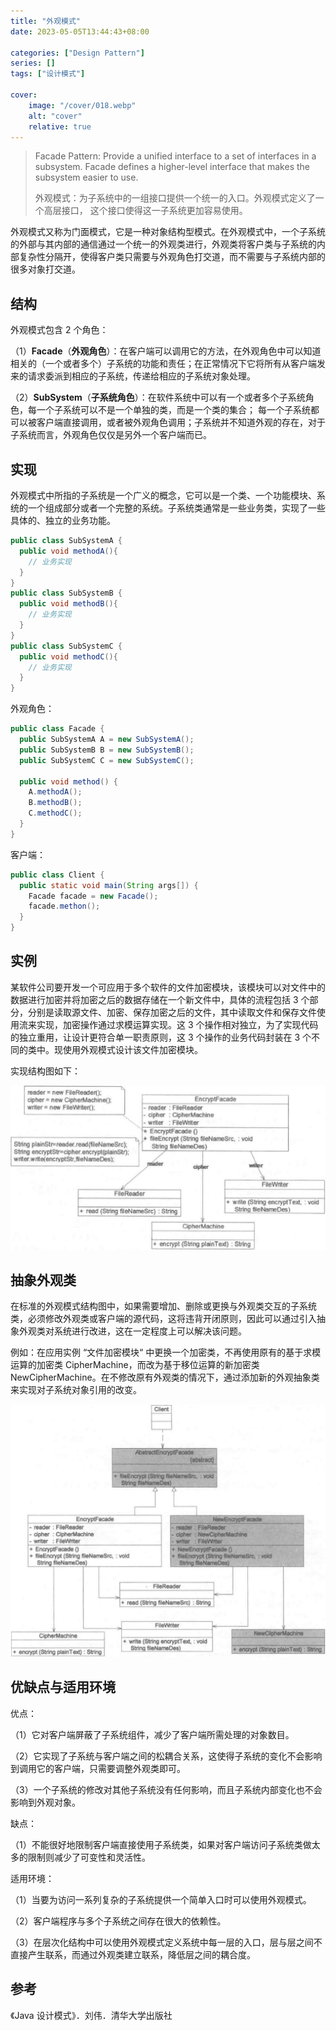 ```yaml
---
title: "外观模式"
date: 2023-05-05T13:44:43+08:00

categories: ["Design Pattern"]
series: []
tags: ["设计模式"]

cover:
    image: "/cover/018.webp"
    alt: "cover"
    relative: true
---
```



> Facade Pattern: Provide a unified interface to a set of interfaces in a subsystem. Facade defines a higher-level interface that makes the subsystem easier to use.
> 
> 外观模式：为子系统中的一组接口提供一个统一的入口。外观模式定义了一个高层接口， 这个接口使得这一子系统更加容易使用。

外观模式又称为门面模式，它是一种对象结构型模式。在外观模式中，一个子系统的外部与其内部的通信通过一个统一的外观类进行，外观类将客户类与子系统的内部复杂性分隔开，使得客户类只需要与外观角色打交道，而不需要与子系统内部的很多对象打交道。

## 结构

外观模式包含 2 个角色：

（1）**Facade**（**外观角色**）：在客户端可以调用它的方法，在外观角色中可以知道相关的（一个或者多个）子系统的功能和责任；在正常情况下它将所有从客户端发来的请求委派到相应的子系统，传递给相应的子系统对象处理。

（2）**SubSystem**（**子系统角色**）：在软件系统中可以有一个或者多个子系统角色，每一个子系统可以不是一个单独的类，而是一个类的集合； 每一个子系统都可以被客户端直接调用，或者被外观角色调用；子系统并不知道外观的存在，对于子系统而言，外观角色仅仅是另外一个客户端而已。

## 实现

外观模式中所指的子系统是一个广义的概念，它可以是一个类、一个功能模块、系统的一个组成部分或者一个完整的系统。子系统类通常是一些业务类，实现了一些具体的、独立的业务功能。

```java
public class SubSystemA {
  public void methodA(){
    // 业务实现
  }
}
public class SubSystemB {
  public void methodB(){
    // 业务实现
  }
}
public class SubSystemC {
  public void methodC(){
    // 业务实现
  }
}
```

外观角色：

```java
public class Facade {
  public SubSystemA A = new SubSystemA();
  public SubSystemB B = new SubSystemB();
  public SubSystemC C = new SubSystemC();
  
  public void method() {
    A.methodA();
    B.methodB();
    C.methodC();
  }
}
```

客户端：

```java
public class Client {
  public static void main(String args[]) {
    Facade facade = new Facade();
    facade.methon();
  }
}
```

## 实例

某软件公司要开发一个可应用于多个软件的文件加密模块，该模块可以对文件中的数据进行加密并将加密之后的数据存储在一个新文件中，具体的流程包括 3 个部分，分别是读取源文件、加密、保存加密之后的文件，其中读取文件和保存文件使用流来实现，加密操作通过求模运算实现。这 3 个操作相对独立，为了实现代码的独立重用，让设计更符合单一职责原则，这 3 个操作的业务代码封装在 3 个不同的类中。现使用外观模式设计该文件加密模块。

实现结构图如下：

![image-20230505154908053](./img/index/image-20230505154908053.png)

## 抽象外观类

在标准的外观模式结构图中，如果需要增加、删除或更换与外观类交互的子系统类，必须修改外观类或客户端的源代码，这将违背开闭原则，因此可以通过引入抽象外观类对系统进行改进，这在一定程度上可以解决该问题。

例如：在应用实例 “文件加密模块“ 中更换一个加密类，不再使用原有的基于求模运算的加密类 CipherMachine，而改为基于移位运算的新加密类 NewCipherMachine。在不修改原有外观类的情况下，通过添加新的外观抽象类来实现对子系统对象引用的改变。

![image-20230505154741544](./img/index/image-20230505154741544.png)

## 优缺点与适用环境

优点：

（1）它对客户端屏蔽了子系统组件，减少了客户端所需处理的对象数目。

（2）它实现了子系统与客户端之间的松耦合关系，这使得子系统的变化不会影响到调用它的客户端，只需要调整外观类即可。

（3）一个子系统的修改对其他子系统没有任何影响，而且子系统内部变化也不会影响到外观对象。

缺点：

（1）不能很好地限制客户端直接使用子系统类，如果对客户端访问子系统类做太多的限制则减少了可变性和灵活性。

适用环境：

（1）当要为访问一系列复杂的子系统提供一个简单入口时可以使用外观模式。

（2）客户端程序与多个子系统之间存在很大的依赖性。

（3）在层次化结构中可以使用外观模式定义系统中每一层的入口，层与层之间不直接产生联系，而通过外观类建立联系，降低层之间的耦合度。

## 参考

《Java 设计模式》．刘伟．清华大学出版社
